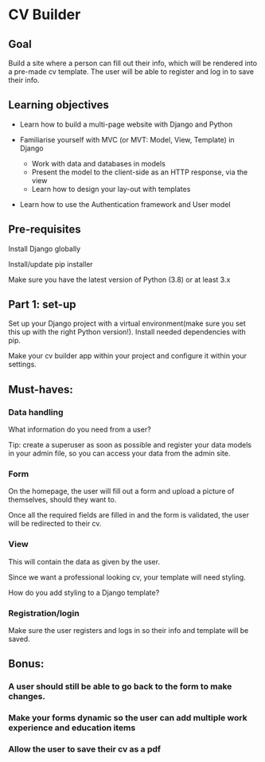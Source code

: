 # CV Builder

## Goal

Build a site where a person can fill out their info, which will be rendered into a pre-made cv template.
The user will be able to register and log in to save their info.

## Learning objectives

- Learn how to build a multi-page website with Django and Python

- Familiarise yourself with MVC (or MVT: Model, View, Template) in Django
    - Work with data and databases in models
    - Present the model to the client-side as an HTTP response, via the view
    - Learn how to design your lay-out with templates
    
- Learn how to use the Authentication framework and User model

## Pre-requisites

Install Django globally

Install/update pip installer

Make sure you have the latest version of Python (3.8) or at least 3.x

## Part 1: set-up

Set up your Django project with a virtual environment(make sure you set this up with the right Python version!). Install needed dependencies with pip.

Make your cv builder app within your project and configure it within your settings.

## Must-haves:

### Data handling

What information do you need from a user?

Tip: create a superuser as soon as possible and register your data models in your admin file, so you can access your data from the admin site.

### Form

On the homepage, the user will fill out a form and upload a picture of themselves, should they want to.

Once all the required fields are filled in and the form is validated, the user will be redirected to their cv.

### View

This will contain the data as given by the user.

Since we want a professional looking cv, your template will need styling.

How do you add styling to a Django template?

### Registration/login

Make sure the user registers and logs in so their info and template will be saved.

## Bonus:

### A user should still be able to go back to the form to make changes.

### Make your forms dynamic so the user can add multiple work experience and education items

### Allow the user to save their cv as a pdf
